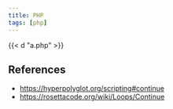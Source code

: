 ```yaml
---
title: PHP
tags: [php]
---
```


{{< d "a.php" >}}

## References

- <https://hyperpolyglot.org/scripting#continue>
- <https://rosettacode.org/wiki/Loops/Continue>
